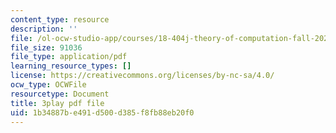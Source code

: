```yaml
---
content_type: resource
description: ''
file: /ol-ocw-studio-app/courses/18-404j-theory-of-computation-fall-2020/1b34887be491d500d385f8fb88eb20f0_4MgN6uxd4i4.pdf
file_size: 91036
file_type: application/pdf
learning_resource_types: []
license: https://creativecommons.org/licenses/by-nc-sa/4.0/
ocw_type: OCWFile
resourcetype: Document
title: 3play pdf file
uid: 1b34887b-e491-d500-d385-f8fb88eb20f0
---
```

